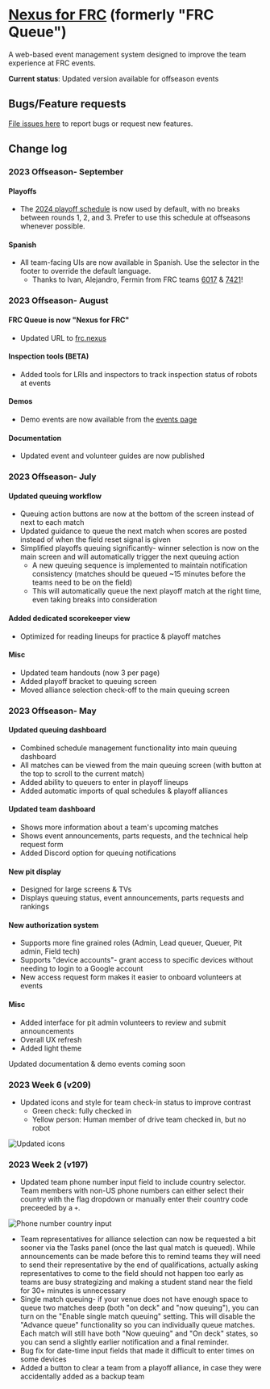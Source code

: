 # [Nexus for FRC](https://frc.nexus) (formerly "FRC Queue")

A web-based event management system designed to improve the team experience at FRC events.

**Current status**: Updated version available for offseason events

## Bugs/Feature requests
[File issues here](https://github.com/frc-queue/frc-queue/issues/new) to report bugs or request new features.

## Change log
### 2023 Offseason- September

#### Playoffs
-  The [2024 playoff schedule](https://www.firstinspires.org/robotics/frc/blog/2023-double-elimination-2023-data-and-updates) is now used by default, with no breaks between rounds 1, 2, and 3. Prefer to use this schedule at offseasons whenever possible.

#### Spanish
-  All team-facing UIs are now available in Spanish. Use the selector in the footer to override the default language.
   -  Thanks to Ivan, Alejandro, Fermin from FRC teams [6017](https://www.thebluealliance.com/team/6017) & [7421](https://www.thebluealliance.com/team/7421)!

### 2023 Offseason- August

#### FRC Queue is now "Nexus for FRC"
-  Updated URL to [frc.nexus](https://frc.nexus)

#### Inspection tools (BETA)
-  Added tools for LRIs and inspectors to track inspection status of robots at events

#### Demos
-  Demo events are now available from the [events page](https://frc.nexus/events)

#### Documentation
-  Updated event and volunteer guides are now published


### 2023 Offseason- July

#### Updated queuing workflow
- Queuing action buttons are now at the bottom of the screen instead of next to each match
- Updated guidance to queue the next match when scores are posted instead of when the field reset signal is given
- Simplified playoffs queuing significantly- winner selection is now on the main screen and will automatically trigger the next queuing action
  - A new queuing sequence is implemented to maintain notification consistency (matches should be queued ~15 minutes before the teams need to be on the field)
  - This will automatically queue the next playoff match at the right time, even taking breaks into consideration

#### Added dedicated scorekeeper view 
- Optimized for reading lineups for practice & playoff matches 

#### Misc
- Updated team handouts (now 3 per page)
- Added playoff bracket to queuing screen
- Moved alliance selection check-off to the main queuing screen

### 2023 Offseason- May

#### Updated queuing dashboard
- Combined schedule management functionality into main queuing dashboard
- All matches can be viewed from the main queuing screen (with button at the top to scroll to the current match)
- Added ability to queuers to enter in playoff lineups
- Added automatic imports of qual schedules & playoff alliances

#### Updated team dashboard
- Shows more information about a team's upcoming matches
- Shows event announcements, parts requests, and the technical help request form
- Added Discord option for queuing notifications

#### New pit display
- Designed for large screens & TVs
- Displays queuing status, event announcements, parts requests and rankings

#### New authorization system
- Supports more fine grained roles (Admin, Lead queuer, Queuer, Pit admin, Field tech)
- Supports "device accounts"- grant access to specific devices without needing to login to a Google account
- New access request form makes it easier to onboard volunteers at events

#### Misc
- Added interface for pit admin volunteers to review and submit announcements
- Overall UX refresh
- Added light theme

Updated documentation & demo events coming soon

### 2023 Week 6 (v209)

- Updated icons and style for team check-in status to improve contrast
  - Green check: fully checked in
  - Yellow person: Human member of drive team checked in, but no robot

![Updated icons](https://user-images.githubusercontent.com/2548822/229666756-e032dcfd-b75a-44c4-96f6-8e38715786f7.png)

### 2023 Week 2 (v197) 

- Updated team phone number input field to include country selector. Team members with non-US phone numbers can either select their country with the flag dropdown or manually enter their country code preceeded by a `+`.

![Phone number country input](https://user-images.githubusercontent.com/2548822/223203303-a70dbc2f-0df6-421c-a1ad-7fea251944f5.png)

- Team representatives for alliance selection can now be requested a bit sooner via the Tasks panel (once the last qual match is queued). While announcements can be made before this to remind teams they will need to send their representative by the end of qualifications, actually asking representatives to come to the field should not happen too early as teams are busy strategizing and making a student stand near the field for 30+ minutes is unnecessary
- Single match queuing- if your venue does not have enough space to queue two matches deep (both "on deck" and "now queuing"), you can turn on the "Enable single match queuing" setting. This will disable the "Advance queue" functionality so you can individually queue matches. Each match will still have both "Now queuing" and "On deck" states, so you can send a slightly earlier notification and a final reminder.
- Bug fix for date-time input fields that made it difficult to enter times on some devices
- Added a button to clear a team from a playoff alliance, in case they were accidentally added as a backup team
